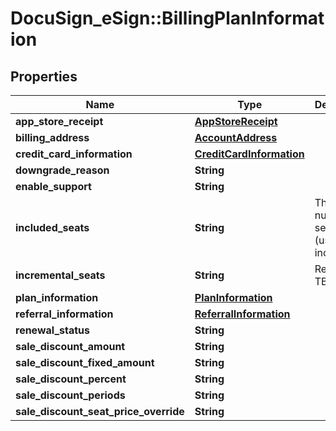 # DocuSign_eSign::BillingPlanInformation

## Properties
Name | Type | Description | Notes
------------ | ------------- | ------------- | -------------
**app_store_receipt** | [**AppStoreReceipt**](AppStoreReceipt.md) |  | [optional] 
**billing_address** | [**AccountAddress**](AccountAddress.md) |  | [optional] 
**credit_card_information** | [**CreditCardInformation**](CreditCardInformation.md) |  | [optional] 
**downgrade_reason** | **String** |  | [optional] 
**enable_support** | **String** |  | [optional] 
**included_seats** | **String** | The number of seats (users) included. | [optional] 
**incremental_seats** | **String** | Reserved: TBD | [optional] 
**plan_information** | [**PlanInformation**](PlanInformation.md) |  | [optional] 
**referral_information** | [**ReferralInformation**](ReferralInformation.md) |  | [optional] 
**renewal_status** | **String** |  | [optional] 
**sale_discount_amount** | **String** |  | [optional] 
**sale_discount_fixed_amount** | **String** |  | [optional] 
**sale_discount_percent** | **String** |  | [optional] 
**sale_discount_periods** | **String** |  | [optional] 
**sale_discount_seat_price_override** | **String** |  | [optional] 


